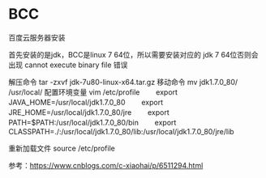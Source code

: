 # BCC
百度云服务器安装

首先安装的是jdk，BCC是linux 7 64位，所以需要安装对应的 jdk 7 64位否则会出现 cannot execute binary file 错误

解压命令 tar -zxvf jdk-7u80-linux-x64.tar.gz
移动命令 mv jdk1.7.0_80/ /usr/local/
配置环境变量 vim /etc/profile
　　export JAVA_HOME=/usr/local/jdk1.7.0_80
　　export JRE_HOME=/usr/local/jdk1.7.0_80/jre 
　　export PATH=$PATH:/usr/local/jdk1.7.0_80/bin 
　　export CLASSPATH=./:/usr/local/jdk1.7.0_80/lib:/usr/local/jdk1.7.0_80/jre/lib
  
  重新加载文件 source /etc/profile
  
  
  参考：https://www.cnblogs.com/c-xiaohai/p/6511294.html




